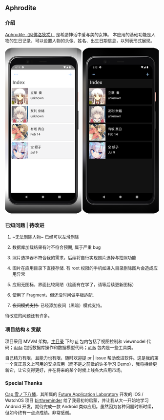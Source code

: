 ## Aphrodite


### 介绍
[Aphrodite（阿佛洛狄忒）](https://en.wikipedia.org/wiki/Aphrodite) 是希腊神话中爱与美的女神。
本应用的基础功能是人物的生日记录，可以设置人物的头像、姓名、出生日期信息，以列表形式展现。
<p align="center">
<img src=".\images\screen_shot_light.png" width=250/>
<img src=".\images\screen_shot_night.png" width=250/>
<p/>


### 已知问题 | 待改进

1. ~无法删除人物~ 已经可以左滑删除

2. 数据库加载结果有时不符合预期, 属于严重 bug

3. 照片选择器不符合我的需求，后续将自行实现照片选择与拍照功能

4. 图片在应用目录下直接存储. 有 root 权限的手机如进入目录删除图片会造成应用异常

5. 应用无图标，界面比较简陋（绘画有在学了，请等后续更新图标）

6. 使用了 Fragment，但还没时间做平板适配. 

7. ~~夜间模式支持.~~ 已经添加夜间（黑暗）模式支持。

待改进的问题还有许多。


### 项目结构 & 贡献

项目采用 MVVM 架构，[主目录](https://github.com/sodalaboratory/Aphrodite/tree/main/app/src/main/java/com/sodalaboratory/aphrodite) 下的 [ui](https://github.com/sodalaboratory/Aphrodite/tree/main/app/src/main/java/com/sodalaboratory/aphrodite/ui) 包内包括了视图控制和 viewmodel 代码；[data](https://github.com/sodalaboratory/Aphrodite/tree/main/app/src/main/java/com/sodalaboratory/aphrodite/data) 包括数据库操作和数据模型代码；[utils](https://github.com/sodalaboratory/Aphrodite/tree/main/app/src/main/java/com/sodalaboratory/aphrodite/utils) 包内是一些工具类。

自己精力有限，且能力也有限，随时欢迎提 pr | issue 帮助改进软件。这是我的第一个真正意义上可用的安卓应用（而不是之前做的许多学习 Demo），我将持续更新它，让它变得更好，并在将来的某个时候上线各大应用市场。

### Special Thanks
[Cap.雪ノ下八幡](https://github.com/CaptainYukinoshitaHachiman)，其所属的 [Future Application Laboratory](https://github.com/future-application-laboratory) 开发的 iOS / WatchOS 项目 [birthreminder](https://github.com/future-application-laboratory/BirthReminder) 给了我最初的启蒙，并让我从大一开始地学习 Android 开发，期待完成一款 Android 类似应用。虽然因为各种问题时断时续，但如今终有一点点成绩。非常感谢。



